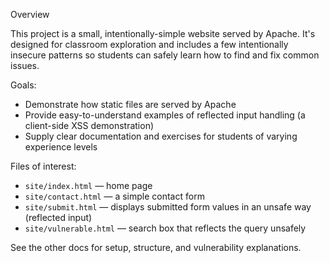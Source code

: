 Overview

This project is a small, intentionally-simple website served by Apache. It's designed for classroom exploration and includes a few intentionally insecure patterns so students can safely learn how to find and fix common issues.

Goals:
- Demonstrate how static files are served by Apache
- Provide easy-to-understand examples of reflected input handling (a client-side XSS demonstration)
- Supply clear documentation and exercises for students of varying experience levels

Files of interest:
- `site/index.html` — home page
- `site/contact.html` — a simple contact form
- `site/submit.html` — displays submitted form values in an unsafe way (reflected input)
- `site/vulnerable.html` — search box that reflects the query unsafely

See the other docs for setup, structure, and vulnerability explanations.
